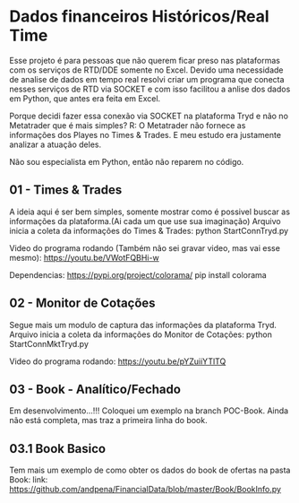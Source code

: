 # Dados financeiros Históricos/Real Time
Esse projeto é para pessoas que não querem ficar preso nas plataformas com os serviços de RTD/DDE somente no Excel.
Devido uma necessidade de analise de dados em tempo real resolvi criar um programa que conecta nesses serviços de RTD via SOCKET e com isso facilitou a anlise dos dados em Python, que antes era feita em Excel.

Porque decidi fazer essa conexão via SOCKET na plataforma Tryd e não no Metatrader que é mais simples?
R: O Metatrader não fornece as informações dos Playes no Times & Trades. E meu estudo era justamente analizar a atuação deles.

Não sou especialista em Python, então não reparem no código. 

## 01 - Times & Trades
A ideia aqui é ser bem simples, somente mostrar como é possivel buscar as informações da plataforma.(Ai cada um que use sua imaginação)
Arquivo inicia a coleta da informações do Times & Trades: python StartConnTryd.py

Video do programa rodando (Também não sei gravar video, mas vai esse mesmo):
https://youtu.be/VWotFQBHi-w

Dependencias:
https://pypi.org/project/colorama/
pip install colorama

## 02 - Monitor de Cotações
Segue mais um modulo de captura das informações da plataforma Tryd.
Arquivo inicia a coleta da informações do Monitor de Cotações: python StartConnMktTryd.py

Video do programa rodando: 
https://youtu.be/pYZuiiYTlTQ

## 03 - Book - Analítico/Fechado
Em desenvolvimento...!!!
Coloquei um exemplo na branch POC-Book. Ainda não está completa, mas traz a primeira linha do book.
## 03.1 Book Basico
Tem mais um exemplo de como obter os dados do book de ofertas na pasta Book:
link: https://github.com/andpena/FinancialData/blob/master/Book/BookInfo.py
